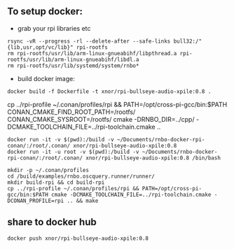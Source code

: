 ## To setup docker:
* grab your rpi libraries etc
```shell
rsync -vR --progress -rl --delete-after --safe-links bull32:/"{lib,usr,opt/vc/lib}" rpi-rootfs
rm rpi-rootfs/usr/lib/arm-linux-gnueabihf/libpthread.a rpi-rootfs/usr/lib/arm-linux-gnueabihf/libdl.a
rm rpi-rootfs/usr/lib/systemd/system/rnbo*
```
* build docker image:
```shell
docker build -f Dockerfile -t xnor/rpi-bullseye-audio-xpile:0.8 .
```

cp ../rpi-profile ~/.conan/profiles/rpi && PATH=/opt/cross-pi-gcc/bin:$PATH CONAN_CMAKE_FIND_ROOT_PATH=/rootfs/ CONAN_CMAKE_SYSROOT=/rootfs/ cmake -DRNBO_DIR=../cpp/ -DCMAKE_TOOLCHAIN_FILE=../rpi-toolchain.cmake ..


```shell
docker run -it -v $(pwd):/build -v ~/Documents/rnbo-docker-rpi-conan/:/root/.conan/ xnor/rpi-bullseye-audio-xpile:0.8
docker run -it -u root -v $(pwd):/build -v ~/Documents/rnbo-docker-rpi-conan/:/root/.conan/ xnor/rpi-bullseye-audio-xpile:0.8 /bin/bash
```

```shell
mkdir -p ~/.conan/profiles
cd /build/examples/rnbo.oscquery.runner/runner/
mkdir build-rpi && cd build-rpi
cp ../rpi-profile ~/.conan/profiles/rpi && PATH=/opt/cross-pi-gcc/bin:$PATH cmake -DCMAKE_TOOLCHAIN_FILE=../rpi-toolchain.cmake -DCONAN_PROFILE=rpi .. && make
```

## share to docker hub
```shell
docker push xnor/rpi-bullseye-audio-xpile:0.8
```

